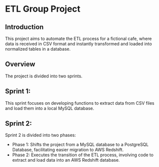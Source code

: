 # ETL Group Project

## Introduction
This project aims to automate the ETL process for a fictional cafe, where data is received in CSV format and instantly transformed and loaded into normalized tables in a database.

## Overview
The project is divided into two sprints.

## Sprint 1:
This sprint focuses on developing functions to extract data from CSV files and load them into a local MySQL database.

## Sprint 2:
Sprint 2 is divided into two phases:
   - Phase 1: Shifts the project from a MySQL database to a PostgreSQL Database, facilitating easier migration to AWS Redshift.
   - Phase 2: Executes the transition of the ETL process, involving code to extract and load data into an AWS Redshift database.







